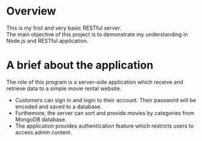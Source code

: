 # Overview
This is my frist and very basic RESTful server. </br >
The main objective of this project is to demonstrate my understanding in Node.js and RESTful application.

# A brief about the application
The role of this program is a server-side application which receive and retrieve data to a simple movie rental website. </br >
- Customers can sign in and login to their account. Their password will be encoded and saved to a database.
- Furthemore, the server can sort and provide movies by categories from MongoDB database.
- The application provides authentication feature which restricts users to access admin content.
